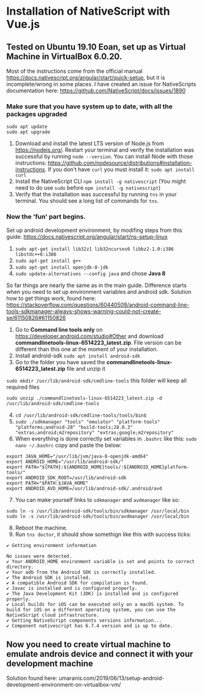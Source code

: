 # Installation of NativeScript with Vue.js

## Tested on Ubuntu 19.10 Eoan, set up as Virtual Machine in VirtualBox 6.0.20.

Most of the instructions come from the official manual https://docs.nativescript.org/angular/start/quick-setup, but it is incomplete/wrong in some places. I have 
created an issue for NativeScripts documentation here: https://github.com/NativeScript/docs/issues/1890

### Make sure that you have system up to date, with all the packages upgraded
```
sudo apt update
sudo apt upgrade
```

1. Download and install the latest LTS version of Node.js from https://nodejs.org/.
Restart your terminal and verify the installation was successful by running ```node --version```.
You can install Node with those instructions: https://github.com/nodesource/distributions#installation-instructions.
If you don't have ```curl``` you must install it: ```sudo apt install curl```
2. Install the NativeScript CLI
```npm install -g nativescript```
(You might need to do use ```sudo``` before ```npm install -g nativescript```)
3. Verify that the installation was successful by running ```tns``` in your terminal. You should see a long list of commands for ```tns```.

### Now the 'fun' part begins.
Set up android development environment, by modifing steps from this guide: https://docs.nativescript.org/angular/start/ns-setup-linux
1. ```sudo apt-get install lib32z1 lib32ncurses6 libbz2-1.0:i386 libstdc++6:i386```
2. ```sudo apt-get install g++```
3. ```sudo apt-get install openjdk-8-jdk```
4. ```sudo update-alternatives --config java``` and chose **Java 8**

So far things are nearly the same as in the main guide. Difference starts when you need to set up environment variables and android sdk.
Solution how to get things work, found here: https://stackoverflow.com/questions/60440509/android-command-line-tools-sdkmanager-always-shows-warning-could-not-create-se/61150826#61150826
1. Go to **Command line tools only** on https://developer.android.com/studio#Other and download **commandlinetools-linux-6514223_latest.zip**. File version can be different than this one at the moment of your installation.
2. Install android-sdk ```sudo apt install android-sdk```
3. Go to the folder you have saved the **commandlinetools-linux-6514223_latest.zip** file and unzip it

```sudo mkdir /usr/lib/android-sdk/cmdline-tools``` this folder will keep all required files

```sudo unzip ./commandlinetools-linux-6514223_latest.zip -d /usr/lib/android-sdk/cmdline-tools```

4. ```cd /usr/lib/android-sdk/cmdline-tools/tools/bin$```
5. ```sudo ./sdkmanager "tools" "emulator" "platform-tools" "platforms;android-28" "build-tools;28.0.3" "extras;android;m2repository" "extras;google;m2repository"```
6. When everything is done correctly set variables in ```.bashrc``` like this:
```sudo nano ~/.bashrc```
copy and paste the below:
```
export JAVA_HOME="/usr/lib/jvm/java-8-openjdk-amd64"
export ANDROID_HOME="/usr/lib/android-sdk/"
export PATH="${PATH}:${ANDROID_HOME}tools/:${ANDROID_HOME}platform-tools/"
export ANDROID_SDK_ROOT=/usr/lib/android-sdk
export PATH="$PATH:$JAVA_HOME"
export ANDROID_AVD_HOME=/usr/lib/android-sdk/.android/avd
```
7. You can make yourself links to ```sdkmanager``` and ```avdmanager``` like so:
```
sudo ln -s /usr/lib/android-sdk/tools/bin/sdkmanager /usr/local/bin
sudo ln -s /usr/lib/android-sdk/tools/bin/avdmanager /usr/local/bin
```
8. Reboot the machine.
9. Run ```tns doctor```, it should show somethign like this with success ticks:
```
✔ Getting environment information 

No issues were detected.
✔ Your ANDROID_HOME environment variable is set and points to correct directory.
✔ Your adb from the Android SDK is correctly installed.
✔ The Android SDK is installed.
✔ A compatible Android SDK for compilation is found.
✔ Javac is installed and is configured properly.
✔ The Java Development Kit (JDK) is installed and is configured properly.
✔ Local builds for iOS can be executed only on a macOS system. To build for iOS on a different operating system, you can use the NativeScript cloud infrastructure.
✔ Getting NativeScript components versions information...
✔ Component nativescript has 6.7.4 version and is up to date.
```

## Now you need to create virtual machine to emulate androis device and connect it with your development machine
Solution found here: umaranis.com/2019/06/13/setup-android-development-environment-on-virtualbox-vm/

